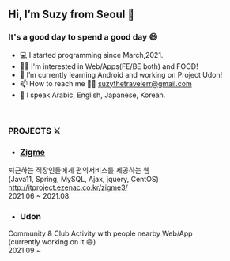 ## Hi, I’m Suzy from Seoul 👋

### It's a good day to spend a good day 😄
- 💻 I started programming since March,2021.
- 👷‍♀️ I'm interested in Web/Apps(FE/BE both) and FOOD!
- 🌱 I’m currently learning Android and working on Project Udon!
- 📫 How to reach me 💁‍♀️ suzythetravelerr@gmail.com
- 👀 I speak Arabic, English, Japanese, Korean.

<br/>

### PROJECTS ⚔️
- ### <a href="https://github.com/nscoo/Zigme">Zigme</a>
퇴근하는 직장인들에게 편의서비스를 제공하는 웹 <br/>
(Java11, Spring, MySQL, Ajax, jquery, CentOS)<br/>
http://itproject.ezenac.co.kr/zigme3/ <br/>
2021.06 ~ 2021.08

- ### Udon
Community & Club Activity with people nearby Web/App<br/>
(currently working on it 😅)<br/>
2021.09 ~ 
<!---
suzy-thetraveler/suzy-thetraveler is a ✨ special ✨ repository because its `README.md` (this file) appears on your GitHub profile.
You can click the Preview link to take a look at your changes.
--->
